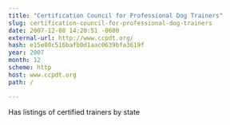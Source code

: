 ```yaml
---
title: "Certification Council for Professional Dog Trainers"
slug: certification-council-for-professional-dog-trainers
date: 2007-12-08 14:20:51 -0600
external-url: http://www.ccpdt.org/
hash: e15e80c516bafb0d1aac0639bfa3619f
year: 2007
month: 12
scheme: http
host: www.ccpdt.org
path: /

---
```


Has listings of certified trainers by state
